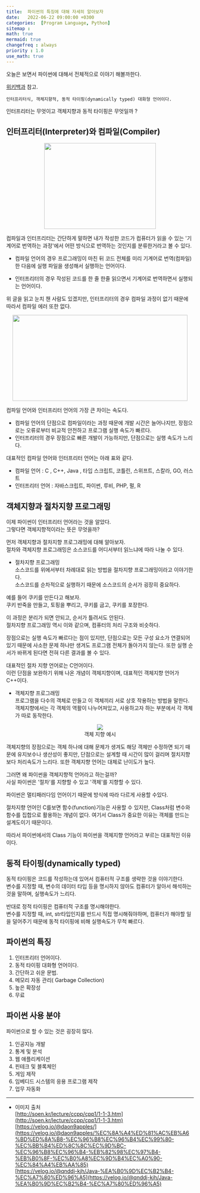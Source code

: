```yaml
---
title:  파이썬의 특징에 대해 자세히 알아보자
date:   2022-06-22 09:00:00 +0300
categories:  [Program Language, Python]
sitemap :
math: true
mermaid: true
changefreq : always
priority : 1.0
use_math: true
---
```


오늘은  보면서 파이썬에 대해서 전체적으로 이야기 해볼까한다.  

[위키백과](https://ko.wikipedia.org/wiki/%ED%8C%8C%EC%9D%B4%EC%8D%AC) 참고.
```
인터프리터식, 객체지향적, 동적 타이핑(dynamically typed) 대화형 언어이다.    
```

인터프리터는 무엇이고 객체지향과 동적 타이핑은 무엇일까 ?

## 인터프리터(Interpreter)와 컴파일(Compiler)

<center><img src="../../assets/images/compiler.png" width="300" height="230" ></center> 

컴파일과 인터프리터는 간단하게 말하면 내가 작성한 코드가 컴퓨터가 읽을 수 있는 '기계어로 번역하는 과정'에서 어떤 방식으로 번역하는 것인지를 분류한거라고 볼 수 있다. 

* 컴파일 언어의 경우 프로그래밍이 마친 뒤 코드 전체를 미리 기계어로 번역(컴파일)한 다음에 실행 파일을 생성해서 실행하는 언어이다.

* 인터프리터의 경우 작성된 코드를 한 줄 한줄 읽으면서 기계어로 번역하면서 실행되는 언어이다. 

위 글을 읽고 눈치 챈 사람도 있겠지만, 인터프리터의 경우 컴파일 과정이 없기 때문에 따라서 컴파일 에러 또한 없다.

<center><img src="../../assets/images/compiler2.png" width="470" height="230" ></center> 

컴파일 언어와 인터프리터 언어의 가장 큰 차이는 속도다.

* 컴파일 언어의 단점으로  컴파일이라는 과정 때문에 개발 시간은 늘어나지만, 장점으로는 오류로부터 비교적 안전하고 프로그램 실행 속도가 빠르다.   
* 인터프리터의 경우 장점으로 빠른 개발이 가능하지만, 단점으로는 실행 속도가 느리다. 

대표적인 컴파일 언어와 인터프리터 언어는 아래 표와 같다. 

* 컴파일 언어 : C , C++, Java , 타입 스크립트, 코틀린, 스위프트, 스칼라, GO, 러스트
* 인터프리터 언어 : 자바스크립트, 파이썬, 루비, PHP, 펄, R

## 객체지향과 절차지향 프로그래밍 

이제 파이썬이 인터프리터 언어라는 것을 알았다.   
그렇다면 객체지향적이라는 뜻은 무엇을까? 

먼저 객체지향과 절차지향 프로그래밍에 대해 알아보자.  
절차와 객체지향 프로그래밍은 소스코드를 어디서부터 읽느냐에 따라 나눌 수 있다. 

* 절차지향 프로그래밍  
소스코드를 위에서부터 차례대로 읽는 방법을 절차지향 프로그래밍이라고 이야기한다.  
소스코드를 순차적으로 실행하기 때문에 소스코드의 순서가 굉장히 중요하다. 

예를 들어 쿠키를 만든다고 해보자.  
쿠키 반죽을 만들고, 토핑을 뿌리고, 쿠키를 굽고, 쿠키를 포장한다.  

이 과정은 분리가 되면 안되고, 순서가 틀려서도 안된다.   
절차지향 프로그래밍 역시 이와 같으며, 컴퓨터의 처리 구조와 비슷하다.

장점으로는 실행 속도가 빠르다는 점이 있지만, 단점으로는 모든 구성 요소가 연결되어 있기 때문에 사소한 문제 하나만 생겨도 프로그램 전체가 돌아가지 않는다. 또한 실행 순서가 바뀌게 된다면 전혀 다른 결과를 볼 수 있다. 

대표적인 절차 지향 언어로는 C언어이다.  
이런 단점을 보완하기 위해 나온 개념이 객체지향이며, 대표적인 객체지향 언어가 C++이다.  

* 객체지향 프로그래밍  
프로그램을 다수의 객체로 만들고 이 객체끼리 서로 상호 작용하는 방법을 말한다. 
객체지향에서는 각 객체의 역활이 나누어져있고, 사용하고자 하는 부분에서 각 객체가 따로 동작한다.  

<center><img src="../../assets/images/OPP.png" ></center> 
<center>객체 지향 예시</center>

객체지향의 장점으로는 객체 하나에 대해 문제가 생겨도 해당 객체만 수정하면 되기 때문에 유지보수나 생산성이 좋지만, 단점으로는 설계할 때 시간이 많이 걸리며 절치지향보다 처리속도가 느리다. 또한 객체지향 언어는 대체로 난이도가 높다.

그러면 왜 파이썬을 객체지향적 언어라고 하는걸까?  
사실 파이썬은 '절차'를 지향할 수 있고 '객체'를 지향할 수 있다.  

파이썬은 멀티패러다임 언어이기 때문에 방식에 따라 다르게 사용할 수있다. 

절차지향 언어인 C를보면 함수(function)기능은 사용할 수 있지만, Class처럼 변수와 함수를 집합으로 활용하는 개념이 없다. 여기서 Class가 중요한 이유는 객체를 만드는 설계도이기 때문이다.

따라서 파이썬에서의 Class 기능이 파이썬을 객체지향 언어라고 부르는 대표적인 이유이다.

## 동적 타이핑(dynamically typed)

동적 타이핑은 코드를 작성하는데 있어서 컴퓨터적 구조를 생략한 것을 이야기한다.  
변수를 지정할 때, 변수의 데이터 타입 등을 명시하지 않아도 컴퓨터가 알아서 해석하는 것을 말하며, 실행속도가 느리다.

반대로 정적 타이핑은 컴퓨터적 구조를 명시해야한다.   
변수를 지정할 때, int, str타입인지를 반드시 직접 명시해줘야하며, 컴퓨터가 해야할 일을 덜어주기 때문에 동적 타이핑에 비해 실행속도가 무척 빠르다.

## 파이썬의 특징

1. 인터프리터 언어이다.
2. 동적 타이핑 대화형 언어이다.
3. 간단하고 쉬운 문법.
4. 메모리 자동 관리( Garbage Collection)
5. 높은 확장성
6. 무료 

## 파이썬 사용 분야  

파이썬으로 할 수 있는 것은 굉장히 많다.  

1. 인공지능 개발 
2. 통계 및 분석
3. 웹 애플리케이션 
4. 핀테크 및 블록체인
5. 게임 제작
6. 임베디드 시스템의 응용 프로그램 제작
7. 업무 자동화 

----------

* 이미지 출처  
[http://soen.kr/lecture/ccpp/cpp1/1-1-3.htm](http://soen.kr/lecture/ccpp/cpp1/1-1-3.htm)  
[https://velog.io/@daon9apples/](https://velog.io/@daon9apples/%EC%8A%A4%ED%81%AC%EB%A6%BD%ED%8A%B8-%EC%96%B8%EC%96%B4%EC%99%80-%EC%BB%B4%ED%8C%8C%EC%9D%BC-%EC%96%B8%EC%96%B4-%EB%82%98%EC%97%B4-%EB%B0%8F-%EC%B0%A8%EC%9D%B4%EC%A0%90-%EC%84%A4%EB%AA%85)  
[https://velog.io/@qnddj-kjh/Java-%EA%B0%9D%EC%B2%B4-%EC%A7%80%ED%96%A5](https://velog.io/@qnddj-kjh/Java-%EA%B0%9D%EC%B2%B4-%EC%A7%80%ED%96%A5)  